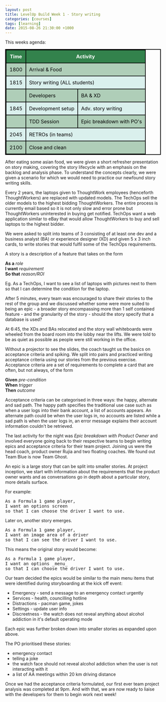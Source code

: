 ```yaml
---
layout: post
title: LevelUp Build Week 1 - Story writing
categories: [courses]
tags: [learning]
date: 2015-08-26 21:30:00 +1000
---
```

<style>

table{
	margin: 0 auto;
    border-collapse: collapse;
    border-spacing: 0;
    border:2px solid #000000;
}

th{
    background: #33824c;
    color: white;
}

th, td{
    border:2px solid #000000;
    padding: 10px;
}

td{
	color: black;
}

tr:nth-child(even){
	background: #afceb8;
}

tr:nth-child(odd){
	background: #daf0ed;
}

</style>
This weeks agenda:

<table>
	<tr><th><b>Time</b></th><th colspan="2"><b>Activity</b></th></tr>
	<tr><td>1800</td><td colspan="2">Arrival & Food</td></tr>
	<tr><td>1815</td><td colspan="2">Story writing (ALL students)</td></tr>
	<tr><td></td><td>Developers</td><td>BA & XD</td></tr>
	<tr><td>1845</td><td>Development setup</td><td>Adv. story writing</td></tr>
	<tr><td></td><td>TDD Session</td><td>Epic breakdown with PO's</td></tr>
	<tr><td>2045</td><td colspan="2">RETROs (in teams)</td></tr>
	<tr><td>2100</td><td colspan="2">Close and clean</td></tr>
</table>

After eating some asian food, we were given a short refresher presentation on story making, covering the story lifecycle with an emphasis on the backlog and analysis phase.  To understand the concepts clearly, we were given a scenario for which we would need to practice our newfound story writing skills.  

Every 2 years, the laptops given to ThoughtWork employees (henceforth ThoughtWorkers) are replaced with updated models.  The TechOps sell the older models to the highest bidding ThoughtWorkers.  The entire process is currently email based so it is not only slow and error prone but ThoughtWorkers uninterested in buying get notified.  TechOps want a web application similar to eBay that would allow ThoughtWorkers to buy and sell laptops to the highest bidder.  

We were asked to split into teams of 3 consisting of at least one dev and a business analyst (BA) or experience designer (XD) and given 5 x 3 inch cards, to write stories that would fulfil some of the TechOps requirements.  

A story is a description of a feature that takes on the form 

**As a** _role_<br>
**I want** _requirement_<br>
**So that** _reason/ROI_<br>

Eg. As a TechOps, I want to see a list of laptops with pictures next to them so that I can determine the condition for the laptop.  

After 5 minutes, every team was encouraged to share their stories to the rest of the group and we discussed whether some were more suited to being an epic - a broader story encompassing more than 1 self contained feature - and the granularity of the story - should the story specify that a database is used?  

At 6:45, the XDs and BAs relocated and the story wall whiteboards were wheeled from the board room into the lobby near the lifts.  We were told to be as quiet as possible as people were still working in the office.  

Without a projector to see the slides, the coach taught us the basics on acceptance criteria and spiking.  We split into pairs and practiced writing acceptance criteria using our stories from the previous exercise.  Acceptance criteria are a set of requirements to complete a card that are often, but not always, of the form 

**Given** _pre-condition_<br>
**When** _trigger_<br>
**Then** _outcome_

Acceptance criteria can be categorised in three ways: the happy, alternate and sad path. The happy path specifies the traditional use case such as when a user logs into their bank account, a list of accounts appears.  An alternate path could be when the user logs in, no accounts are listed while a sad path is when the user logs in, an error message explains their account information couldn't be retrieved.  

The last activity for the night was _Epic breakdown with Product Owner_ and involved everyone going back to their respective teams to begin writing epics and acceptance criteria for their team project.  Joining us were the head coach, product owner Rujia and two floating coaches.  We found out Team Blue is now Team Ghost.  

An epic is a large story that can be split into smaller stories.  At project inception, we start with information about the requirements that the product owner wants and as conversations go in depth about a particular story, more details surface.  

For example: 

<pre>As a Formula 1 game player, 
I want an options screen 
so that I can choose the driver I want to use.  </pre>

Later on, another story emerges.  

<pre>As a Formula 1 game player, 
I want an image area of a driver 
so that I can see the driver I want to use. </pre>

This means the original story would become:

<pre>As a Formula 1 game player, 
I want an options _menu_ 
so that I can choose the driver I want to use.</pre>

Our team decided the epics would be similar to the main menu items that were identified during storyboarding at the kick off event: 

* Emergency - send a message to an emergency contact urgently
* Services - health, councilling hotline
* Distractions - pacman game, jokes
* Settings - update user info
* Discreetness - the watch does not reveal anything about alcohol addiction in it's default operating mode

Each epic was further broken down into smaller stories as expanded upon above.

The PO prioritised these stories:

* emergency contact
* telling a joke
* the watch face should not reveal alcohol addiction when the user is not interacting with it
* a list of AA meetings within 20 km driving distance

Once we had the acceptance criteria formulated, our first ever team project analysis was completed at 9pm.  And with that, we are now ready to liaise with the developers for them to begin work next week!  
